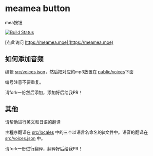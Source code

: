 # meamea button

mea按钮

[![Build Status](https://travis-ci.org/zyzsdy/meamea-button.svg?branch=master)](https://travis-ci.org/zyzsdy/meamea-button)

[点此访问 https://meamea.moe](https://meamea.moe)

## 如何添加音频

编辑 [src/voices.json](src/voices.json)，然后把对应的mp3放置在 [public/voices](public/voices)下面

编号注意不要重复。

请fork一份然后添加，添加好后给我PR！

## 其他

请帮助进行英文和日语的翻译

主程序翻译在 [src/locales](src/locales) 中的三个以语言名命名的js文件中。语音的翻译在 [src/voices.json](src/voices.json) 中。

请fork一份进行翻译，翻译好后给我PR！